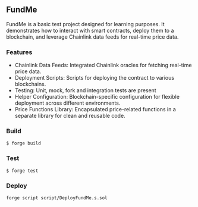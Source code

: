## FundMe 

FundMe is a basic test project designed for learning purposes. 
It demonstrates how to interact with smart contracts, deploy them to a blockchain, and leverage Chainlink data feeds for real-time price data. 

### Features
- Chainlink Data Feeds: Integrated Chainlink oracles for fetching real-time price data.
- Deployment Scripts: Scripts for deploying the contract to various blockchains.
- Testing: Unit, mock, fork and integration tests are present
- Helper Configuration: Blockchain-specific configuration for flexible deployment across different environments.
- Price Functions Library: Encapsulated price-related functions in a separate library for clean and reusable code.

### Build

```shell
$ forge build
```

### Test

```shell
$ forge test
```

### Deploy

```shell
forge script script/DeployFundMe.s.sol
```
